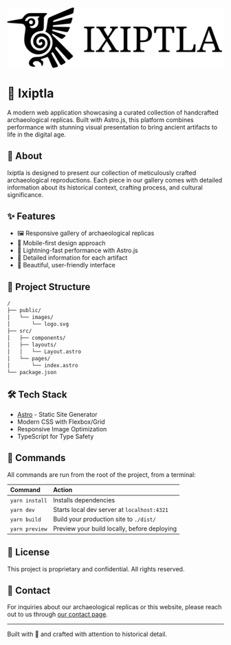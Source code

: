 ![Ixiptla Logo](public/images/logo.svg)

# 🏺 Ixiptla

A modern web application showcasing a curated collection of handcrafted archaeological replicas. Built with Astro.js, this platform combines performance with stunning visual presentation to bring ancient artifacts to life in the digital age.


## 🎯 About

Ixiptla is designed to present our collection of meticulously crafted archaeological reproductions. Each piece in our gallery comes with detailed information about its historical context, crafting process, and cultural significance.

## ✨ Features

- 🖼️ Responsive gallery of archaeological replicas
- 📱 Mobile-first design approach
- 🚀 Lightning-fast performance with Astro.js
- 📖 Detailed information for each artifact
- 🎨 Beautiful, user-friendly interface

## 🚀 Project Structure

```text
/
├── public/
│   └── images/
│       └── logo.svg
├── src/
│   ├── components/
│   ├── layouts/
│   │   └── Layout.astro
│   └── pages/
│       └── index.astro
└── package.json
```

## 🛠️ Tech Stack

- [Astro](https://astro.build) - Static Site Generator
- Modern CSS with Flexbox/Grid
- Responsive Image Optimization
- TypeScript for Type Safety

## 🧞 Commands

All commands are run from the root of the project, from a terminal:

| Command                   | Action                                           |
| :------------------------ | :----------------------------------------------- |
| `yarn install`           | Installs dependencies                            |
| `yarn dev`               | Starts local dev server at `localhost:4321`      |
| `yarn build`             | Build your production site to `./dist/`          |
| `yarn preview`           | Preview your build locally, before deploying     |

## 📝 License

This project is proprietary and confidential. All rights reserved.

## 🤝 Contact

For inquiries about our archaeological replicas or this website, please reach out to us through [our contact page](#).

---

Built with 💜 and crafted with attention to historical detail.
